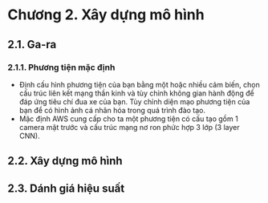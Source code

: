 # Chương 2. Xây dựng mô hình
## 2.1. Ga-ra
### 2.1.1. Phương tiện mặc định
- Định cấu hình phương tiện của bạn bằng một hoặc nhiều cảm biến, chọn cấu trúc liên kết mạng thần kinh và tùy chỉnh không gian hành động để đáp ứng tiêu chí đua xe của bạn. Tùy chỉnh diện mạo phương tiện của bạn để có hình ảnh cá nhân hóa trong quá trình đào tạo.
- Mặc định AWS cung cấp cho ta một phương tiện có cấu tạo gồm 1 camera mặt trước và cấu trúc mạng nơ ron phức hợp 3 lớp (3 layer CNN).
## 2.2. Xây dựng mô hình
## 2.3. Dánh giá hiệu suất
